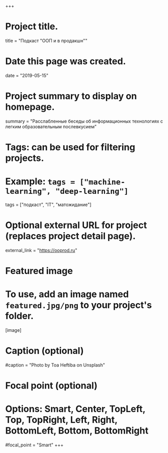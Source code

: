 +++
# Project title.
title = "Подкаст \"ООП и в продакшн\""

# Date this page was created.
date = "2019-05-15"

# Project summary to display on homepage.
summary = "Расслабленные беседы об информационных технологиях с легким образовательным послевкусием"

# Tags: can be used for filtering projects.
# Example: `tags = ["machine-learning", "deep-learning"]`
tags = ["подкаст", "IT", "матожидание"]

# Optional external URL for project (replaces project detail page).
external_link = "https://ooprod.ru"

# Featured image
# To use, add an image named `featured.jpg/png` to your project's folder. 
[image]
  # Caption (optional)
  #caption = "Photo by Toa Heftiba on Unsplash"

  # Focal point (optional)
  # Options: Smart, Center, TopLeft, Top, TopRight, Left, Right, BottomLeft, Bottom, BottomRight
  #focal_point = "Smart"
+++
